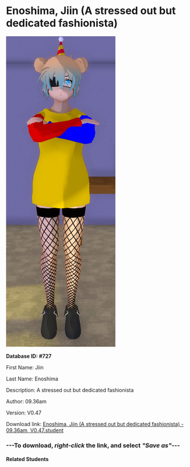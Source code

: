 # Enoshima, Jiin (A stressed out but dedicated fashionista)

<img src="Files/Enoshima, Jiin (A stressed out but dedicated fashionista).png" title="Enoshima, Jiin (A stressed out but dedicated fashionista) - 09.36am, V0.47">

**Database ID: #727**

First Name: Jiin

Last Name: Enoshima

Description: A stressed out but dedicated fashionista

Author: 09.36am

Version: V0.47

Download link: <a href="https://raw.githubusercontent.com/Arbiter1223/Daigaku-Gurashi-Custom-Students/master/Students/Files/Enoshima%2C%20Jiin%20(A%20stressed%20out%20but%20dedicated%20fashionista)%20-%2009.36am%2C%20V0.47.student">Enoshima, Jiin (A stressed out but dedicated fashionista) - 09.36am, V0.47.student</a>

### ---**To download, _right-click_ the link, and select _"Save as"_**---

#### Related Students

